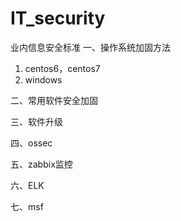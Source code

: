 # IT_security
业内信息安全标准
一、操作系统加固方法

1. centos6，centos7
2. windows


二、常用软件安全加固

三、软件升级

四、ossec

五、zabbix监控

六、ELK

七、msf
